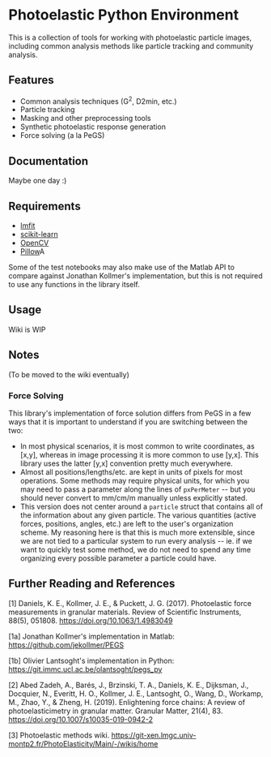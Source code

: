 # **P**hoto**e**lastic **P**ython **E**nvironment

This is a collection of tools for working with photoelastic particle images, including common analysis methods like particle tracking and community analysis.

## Features

- Common analysis techniques (G<sup>2</sup>, D2min, etc.)
- Particle tracking
- Masking and other preprocessing tools
- Synthetic photoelastic response generation
- Force solving (a la PeGS)

## Documentation

Maybe one day :)

## Requirements

- [lmfit](https://lmfit.github.io/lmfit-py/index.html)
- [scikit-learn](https://scikit-learn.org/stable/)
- [OpenCV](https://opencv.org/)
- [Pillow](https://pillow.readthedocs.io/en/stable/)A

Some of the test notebooks may also make use of the Matlab API to compare against Jonathan Kollmer's implementation, but this is not required to use any functions in the library itself.

## Usage

Wiki is WIP

## Notes

(To be moved to the wiki eventually)

### Force Solving

This library's implementation of force solution differs from PeGS in a few ways that it is important to understand if you are switching between the two:

- In most physical scenarios, it is most common to write coordinates, as [x,y], whereas in image processing it is more common to use [y,x]. This library uses the latter [y,x] convention pretty much everywhere.
- Almost all positions/lengths/etc. are kept in units of pixels for most operations. Some methods may require physical units, for which you may need to pass a parameter along the lines of `pxPerMeter` -- but you should never convert to mm/cm/m manually unless explicitly stated.
- This version does not center around a `particle` struct that contains all of the information about any given particle. The various quantities (active forces, positions, angles, etc.) are left to the user's organization scheme. My reasoning here is that this is much more extensible, since we are not tied to a particular system to run every analysis -- ie. if we want to quickly test some method, we do not need to spend any time organizing every possible parameter a particle could have.

## Further Reading and References

[1] Daniels, K. E., Kollmer, J. E., & Puckett, J. G. (2017). Photoelastic force measurements in granular materials. Review of Scientific Instruments, 88(5), 051808. https://doi.org/10.1063/1.4983049

[1a] Jonathan Kollmer's implementation in Matlab: https://github.com/jekollmer/PEGS

[1b] Olivier Lantsoght's implementation in Python: https://git.immc.ucl.ac.be/olantsoght/pegs_py

[2] Abed Zadeh, A., Barés, J., Brzinski, T. A., Daniels, K. E., Dijksman, J., Docquier, N., Everitt, H. O., Kollmer, J. E., Lantsoght, O., Wang, D., Workamp, M., Zhao, Y., & Zheng, H. (2019). Enlightening force chains: A review of photoelasticimetry in granular matter. Granular Matter, 21(4), 83. https://doi.org/10.1007/s10035-019-0942-2

[3] Photoelastic methods wiki. https://git-xen.lmgc.univ-montp2.fr/PhotoElasticity/Main/-/wikis/home
